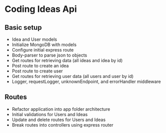 # Coding Ideas Api

## Basic setup
* Idea and User models
* Initialize MongoDB with models
* Configure initial express route
* Body-parser to parse json to objects
* Get routes for retrieving data (all ideas and idea by id)
* Post route to create an idea
* Post route to create user
* Get routes for retrieving user data (all users and user by id)
* Logger, requestLogger, unknownEndpoint, and errorHandler middleware

## Routes
* Refactor application into app folder architecture
* Initial validations for Users and Ideas
* Update and delete routes for Users and Ideas
* Break routes into controllers using express router